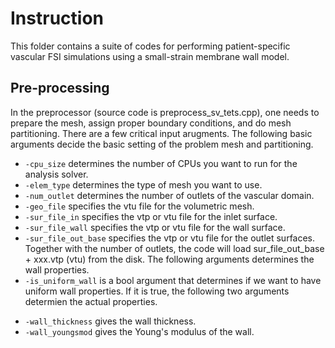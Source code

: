 # Instruction
This folder contains a suite of codes for performing patient-specific vascular FSI simulations using a small-strain membrane wall model.

## Pre-processing
In the preprocessor (source code is preprocess_sv_tets.cpp), one needs to prepare the mesh, assign proper boundary conditions, and do mesh partitioning. There are a few critical input arugments. The following basic arguments decide the basic setting of the problem mesh and partitioning.
* `-cpu_size` determines the number of CPUs you want to run for the analysis solver.
* `-elem_type` determines the type of mesh you want to use.
* `-num_outlet` determines the number of outlets of the vascular domain.
* `-geo_file` specifies the vtu file for the volumetric mesh.
* `-sur_file_in` specifies the vtp or vtu file for the inlet surface.
* `-sur_file_wall` specifies the vtp or vtu file for the wall surface.
* `-sur_file_out_base` specifies the vtp or vtu file for the outlet surfaces. Together with the number of outlets, the code will load sur_file_out_base + xxx.vtp (vtu) from the disk.
The following arguments determines the wall properties.
* `-is_uniform_wall` is a bool argument that determines if we want to have uniform wall properties. If it is true, the following two arguments determien the actual properties.
- `-wall_thickness` gives the wall thickness.
- `-wall_youngsmod` gives the Young's modulus of the wall.
